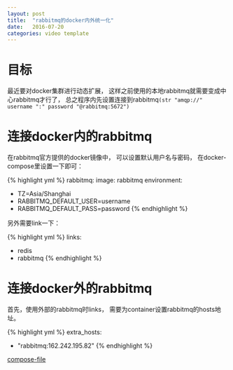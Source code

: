 ```yaml
---
layout: post
title:  "rabbitmq的docker内外统一化"
date:   2016-07-20
categories: video template
---
```


# 目标
最近要对docker集群进行动态扩展，
这样之前使用的本地rabbitmq就需要变成中心rabbitmq才行了，
总之程序内先设置连接到rabbitmq`(str "amqp://" username ":" password "@rabbitmq:5672")`

# 连接docker内的rabbitmq
在rabbitmq官方提供的docker镜像中，
可以设置默认用户名与密码，
在docker-compose里设置一下即可：

{% highlight yml %}
rabbitmq:
  image: rabbitmq
  environment:
   - TZ=Asia/Shanghai
   - RABBITMQ_DEFAULT_USER=username
   - RABBITMQ_DEFAULT_PASS=password
{% endhighlight %}

另外需要link一下：

{% highlight yml %}
links:
 - redis
 - rabbitmq
{% endhighlight %}


# 连接docker外的rabbitmq
首先，使用外部的rabbitmq时links，
需要为container设置rabbitmq的hosts地址。

{% highlight yml %}
extra_hosts:
 - "rabbitmq:162.242.195.82"
{% endhighlight %}


[compose-file](https://docs.docker.com/compose/compose-file/)
